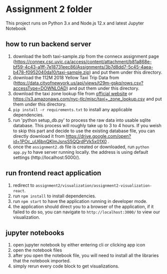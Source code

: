 # Assignment 2 folder

This project runs on Python 3.x and Node.js 12.x and latest Jupyter Notebook

## how to run backend server
1. download the both taxi-sample.zip from the connecx assignment page (https://connex.csc.uvic.ca/access/content/attachment/b81a868e-bf59-4c43-a1ff-7e18731eec86/Assignments/3b7d8dd7-5c45-4aea-b478-f0952040da10/taxi-sample.zip) and put them under this directory.
2. download the 112M 2018 Yellow Taxi Trip Data from (https://data.cityofnewyork.us/api/views/t29m-gskq/rows.csv?accessType=DOWNLOAD) and put them under this directory.
3. download the taxi zone lookup file from [official website](https://www1.nyc.gov/site/tlc/about/tlc-trip-record-data.page) or https://s3.amazonaws.com/nyc-tlc/misc/taxi+_zone_lookup.csv and put them under this directory.
4. `pip install -r requirements.txt` to install any applicable dependencies.
5. run 'python setup_db.py' to process the raw data into usable sqlite database. This process will roughly take up to 3 to 4 hours. If you weish to skip this part and decide to use the existing database file, you can directly download it from https://drive.google.com/open?id=1POc_uU6bnQKImJsnsS5QQrdPVk5x01X0 .
6. once the `assignment2.db` file is created or downloaded, run `python app.py` to have server running locally. the address is using default settings (http://localhost:5000/).

## run frontend react application
1. redirect to `assignment2/visualization/assignment2-visualization-react`.
2. run `npm install` to install dependencies.
3. run `npm start` to have the application running in developer mode.
4. the application should direct you to a browser of the application, if it failed to do so, you can navigate to `http://localhost:3000/` to view our visualization.

## jupyter notebooks
1. open jupyter notebook by either entering cli or clicking app icon
2. open the notebook files
3. after you open the notebook file, you will need to install all the libraries that the notebook imported.
4. simply rerun every code block to get visualizations.
